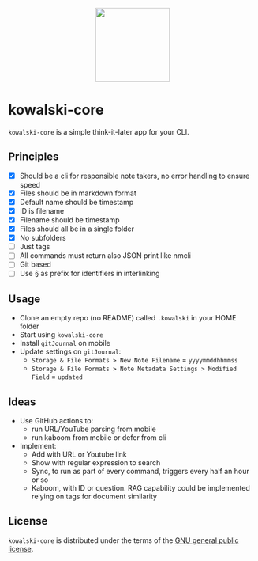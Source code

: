 <p align="center">
  <img src="https://static.wikia.nocookie.net/dreamworks-penguins/images/f/f9/Kowalski1New.png/revision/latest?cb=20211201210141"  width="150" align="center"/>
</p>

# kowalski-core

`kowalski-core`  is a simple think-it-later app for your CLI.

## Principles

- [x] Should be a cli for responsible note takers, no error handling to ensure speed 
- [x] Files should be in markdown format 
- [x] Default name should be timestamp
- [x] ID is filename
- [x] Filename should be timestamp
- [x] Files should all be in a single folder
- [x] No subfolders
- [ ] Just tags
- [ ] All commands must return also JSON print like nmcli
- [ ] Git based
- [ ] Use § as prefix for identifiers in interlinking

## Usage
- Clone an empty repo (no README) called `.kowalski` in your HOME folder
- Start using `kowalski-core`
- Install `gitJournal` on mobile
- Update settings on `gitJournal`:
  - `Storage & File Formats > New Note Filename` = `yyyymmddhhmmss`
  - `Storage & File Formats > Note Metadata Settings > Modified Field` = `updated`

## Ideas

- Use GitHub actions to:
  - run URL/YouTube parsing from mobile
  - run kaboom from mobile or defer from cli
- Implement:
  - Add with URL or Youtube link
  - Show with regular expression to search
  - Sync, to run as part of every command, triggers every half an hour or so
  - Kaboom, with ID or question. RAG capability could be implemented relying on tags for document similarity

## License

`kowalski-core` is distributed under the terms of the [GNU general public license](https://www.gnu.org/licenses/gpl-3.0.html).

